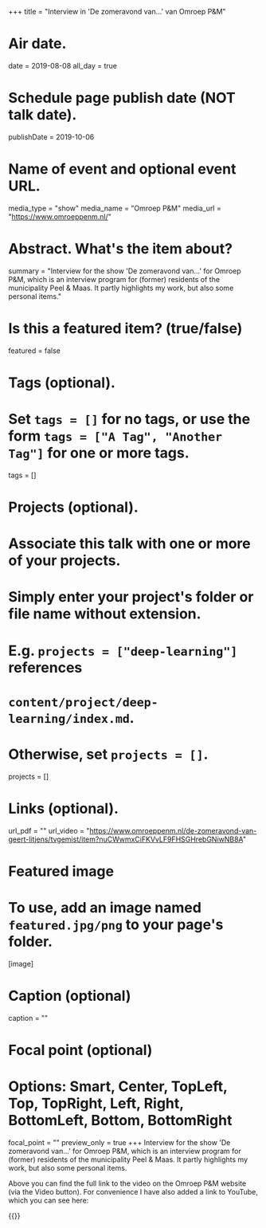 +++
title = "Interview in 'De zomeravond van...' van Omroep P&M"

# Air date.
date = 2019-08-08
all_day = true

# Schedule page publish date (NOT talk date).
publishDate = 2019-10-06

# Name of event and optional event URL.
media_type = "show"
media_name = "Omroep P&M"
media_url = "https://www.omroeppenm.nl/"

# Abstract. What's the item about?
summary = "Interview for the show 'De zomeravond van...' for Omroep P&M, which is an interview program for (former) residents of the municipality Peel & Maas. It partly highlights my work, but also some personal items."

# Is this a featured item? (true/false)
featured = false

# Tags (optional).
#   Set `tags = []` for no tags, or use the form `tags = ["A Tag", "Another Tag"]` for one or more tags.
tags = []

# Projects (optional).
#   Associate this talk with one or more of your projects.
#   Simply enter your project's folder or file name without extension.
#   E.g. `projects = ["deep-learning"]` references 
#   `content/project/deep-learning/index.md`.
#   Otherwise, set `projects = []`.
projects = []

# Links (optional).
url_pdf = ""
url_video = "https://www.omroeppenm.nl/de-zomeravond-van-geert-litjens/tvgemist/item?nuCWwmxCiFKVvLF9FHSGHrebGNiwNB8A"

# Featured image
# To use, add an image named `featured.jpg/png` to your page's folder. 
[image]
  # Caption (optional)
  caption = ""

  # Focal point (optional)
  # Options: Smart, Center, TopLeft, Top, TopRight, Left, Right, BottomLeft, Bottom, BottomRight
  focal_point = ""
  preview_only = true
+++
Interview for the show 'De zomeravond van...' for Omroep P&M, which is an interview program for (former) residents of the municipality Peel & Maas. It partly highlights my work, but also some personal items.

Above you can find the full link to the video on the Omroep P&M website (via the Video button). For convenience I have also added a link to YouTube, which you can see here:

{{<youtube seXpZq9v1EU>}}